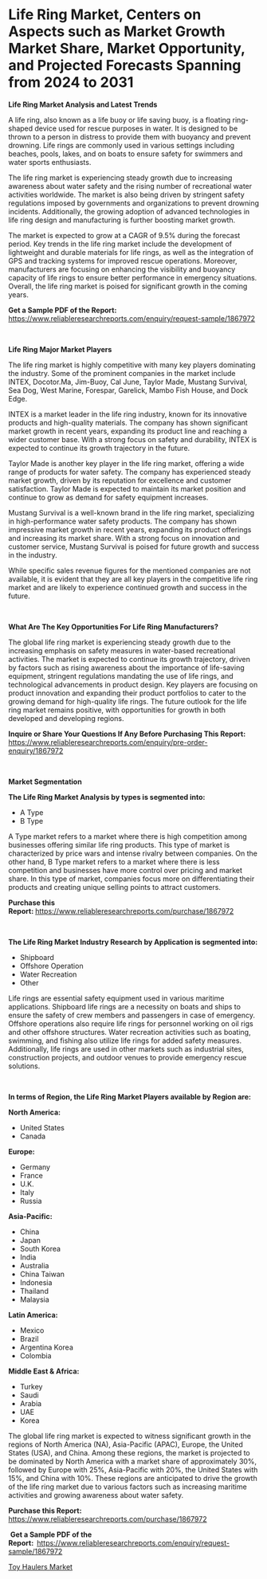 <p><h1>Life Ring Market, Centers on Aspects such as Market Growth Market Share, Market Opportunity, and Projected Forecasts Spanning from 2024 to 2031</h1></p><p><strong>Life Ring Market Analysis and Latest Trends</strong></p>
<p><p>A life ring, also known as a life buoy or life saving buoy, is a floating ring-shaped device used for rescue purposes in water. It is designed to be thrown to a person in distress to provide them with buoyancy and prevent drowning. Life rings are commonly used in various settings including beaches, pools, lakes, and on boats to ensure safety for swimmers and water sports enthusiasts.</p><p>The life ring market is experiencing steady growth due to increasing awareness about water safety and the rising number of recreational water activities worldwide. The market is also being driven by stringent safety regulations imposed by governments and organizations to prevent drowning incidents. Additionally, the growing adoption of advanced technologies in life ring design and manufacturing is further boosting market growth.</p><p>The market is expected to grow at a CAGR of 9.5% during the forecast period. Key trends in the life ring market include the development of lightweight and durable materials for life rings, as well as the integration of GPS and tracking systems for improved rescue operations. Moreover, manufacturers are focusing on enhancing the visibility and buoyancy capacity of life rings to ensure better performance in emergency situations. Overall, the life ring market is poised for significant growth in the coming years.</p></p>
<p><strong>Get a Sample PDF of the Report:&nbsp;</strong> <a href="https://www.reliableresearchreports.com/enquiry/request-sample/1867972">https://www.reliableresearchreports.com/enquiry/request-sample/1867972</a></p>
<p>&nbsp;</p>
<p><strong>Life Ring Major Market Players</strong></p>
<p><p>The life ring market is highly competitive with many key players dominating the industry. Some of the prominent companies in the market include INTEX, Docotor.Ma, Jim-Buoy, Cal June, Taylor Made, Mustang Survival, Sea Dog, West Marine, Forespar, Garelick, Mambo Fish House, and Dock Edge.</p><p>INTEX is a market leader in the life ring industry, known for its innovative products and high-quality materials. The company has shown significant market growth in recent years, expanding its product line and reaching a wider customer base. With a strong focus on safety and durability, INTEX is expected to continue its growth trajectory in the future. </p><p>Taylor Made is another key player in the life ring market, offering a wide range of products for water safety. The company has experienced steady market growth, driven by its reputation for excellence and customer satisfaction. Taylor Made is expected to maintain its market position and continue to grow as demand for safety equipment increases.</p><p>Mustang Survival is a well-known brand in the life ring market, specializing in high-performance water safety products. The company has shown impressive market growth in recent years, expanding its product offerings and increasing its market share. With a strong focus on innovation and customer service, Mustang Survival is poised for future growth and success in the industry.</p><p>While specific sales revenue figures for the mentioned companies are not available, it is evident that they are all key players in the competitive life ring market and are likely to experience continued growth and success in the future.</p></p>
<p>&nbsp;</p>
<p><strong>What Are The Key Opportunities For Life Ring Manufacturers?</strong></p>
<p><p>The global life ring market is experiencing steady growth due to the increasing emphasis on safety measures in water-based recreational activities. The market is expected to continue its growth trajectory, driven by factors such as rising awareness about the importance of life-saving equipment, stringent regulations mandating the use of life rings, and technological advancements in product design. Key players are focusing on product innovation and expanding their product portfolios to cater to the growing demand for high-quality life rings. The future outlook for the life ring market remains positive, with opportunities for growth in both developed and developing regions.</p></p>
<p><strong>Inquire or Share Your Questions If Any Before Purchasing This Report:</strong> <a href="https://www.reliableresearchreports.com/enquiry/pre-order-enquiry/1867972">https://www.reliableresearchreports.com/enquiry/pre-order-enquiry/1867972</a></p>
<p>&nbsp;</p>
<p><strong>Market Segmentation</strong></p>
<p><strong>The Life Ring Market Analysis by types is segmented into:</strong></p>
<p><ul><li>A Type</li><li>B Type</li></ul></p>
<p><p>A Type market refers to a market where there is high competition among businesses offering similar life ring products. This type of market is characterized by price wars and intense rivalry between companies. On the other hand, B Type market refers to a market where there is less competition and businesses have more control over pricing and market share. In this type of market, companies focus more on differentiating their products and creating unique selling points to attract customers.</p></p>
<p><strong>Purchase this Report:&nbsp;</strong><a href="https://www.reliableresearchreports.com/purchase/1867972">https://www.reliableresearchreports.com/purchase/1867972</a></p>
<p>&nbsp;</p>
<p><strong>The Life Ring Market Industry Research by Application is segmented into:</strong></p>
<p><ul><li>Shipboard</li><li>Offshore Operation</li><li>Water Recreation</li><li>Other</li></ul></p>
<p><p>Life rings are essential safety equipment used in various maritime applications. Shipboard life rings are a necessity on boats and ships to ensure the safety of crew members and passengers in case of emergency. Offshore operations also require life rings for personnel working on oil rigs and other offshore structures. Water recreation activities such as boating, swimming, and fishing also utilize life rings for added safety measures. Additionally, life rings are used in other markets such as industrial sites, construction projects, and outdoor venues to provide emergency rescue solutions.</p></p>
<p>&nbsp;</p>
<p><strong>In terms of Region, the Life Ring Market Players available by Region are:</strong></p>
<p>
    <p> <strong> North America: </strong>
        <ul>
            <li>United States</li>
            <li>Canada</li>
        </ul>
        </p> 
    <p> <strong> Europe: </strong>
        <ul>
            <li>Germany</li>
            <li>France</li>
            <li>U.K.</li>
            <li>Italy</li>
            <li>Russia</li>
        </ul>
        </p> 
    <p> <strong> Asia-Pacific: </strong>
        <ul>
            <li>China</li>
            <li>Japan</li>
            <li>South Korea</li>
            <li>India</li>
            <li>Australia</li>
            <li>China Taiwan</li>
            <li>Indonesia</li>
            <li>Thailand</li>
            <li>Malaysia</li>
        </ul>
        </p> 
    <p> <strong> Latin America: </strong>
        <ul>
            <li>Mexico</li>
            <li>Brazil</li>
            <li>Argentina Korea</li>
            <li>Colombia</li>
        </ul>
        </p> 
    <p> <strong> Middle East & Africa: </strong>
        <ul>
            <li>Turkey</li>
            <li>Saudi</li>
            <li>Arabia</li>
            <li>UAE</li>
            <li>Korea</li>
        </ul>
    </p>
    </p>
<p><p>The global life ring market is expected to witness significant growth in the regions of North America (NA), Asia-Pacific (APAC), Europe, the United States (USA), and China. Among these regions, the market is projected to be dominated by North America with a market share of approximately 30%, followed by Europe with 25%, Asia-Pacific with 20%, the United States with 15%, and China with 10%. These regions are anticipated to drive the growth of the life ring market due to various factors such as increasing maritime activities and growing awareness about water safety.</p></p>
<p><strong>Purchase this Report: </strong><a href="https://www.reliableresearchreports.com/purchase/1867972">https://www.reliableresearchreports.com/purchase/1867972</a></p>
<p>&nbsp;<strong>Get a Sample PDF of the Report:&nbsp;&nbsp;</strong><a href="https://www.reliableresearchreports.com/enquiry/request-sample/1867972">https://www.reliableresearchreports.com/enquiry/request-sample/1867972</a></p>
<p><strong></strong></p>
<p><p><a href="https://sulfuric-clavicle-d39.notion.site/Decoding-the-Toy-Haulers-Market-A-Deep-Dive-into-the-Latest-Market-Trends-Market-Segmentation-and-095b67cfad394b4cb8312b35f17419ed">Toy Haulers Market</a></p></p>